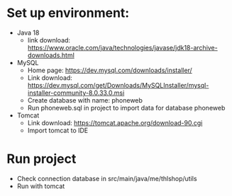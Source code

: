 # Set up environment:
- Java 18
  - link download: https://www.oracle.com/java/technologies/javase/jdk18-archive-downloads.html
- MySQL 
  - Home page: https://dev.mysql.com/downloads/installer/
  - Link download: https://dev.mysql.com/get/Downloads/MySQLInstaller/mysql-installer-community-8.0.33.0.msi
  - Create database with name: phoneweb
  - Run phoneweb.sql in project to import data for database phoneweb
- Tomcat 
  - Link download: https://tomcat.apache.org/download-90.cgi
  - Import tomcat to IDE

# Run project
- Check connection database in src/main/java/me/thlshop/utils
- Run with tomcat